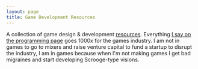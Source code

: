 ```yaml
---
layout: page
title: Game Development Resources
---
```


A collection of game design & development [resources](../resources). Everything [I say on the programming page](programming) goes 1000x for the games industry. I am not in games to go to mixers and raise venture capital to fund a startup to disrupt the industry, I am in games because when I'm not making games I get bad migraines and start developing Scrooge-type visions.